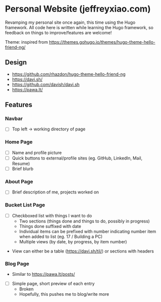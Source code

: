 # Personal Website (jeffreyxiao.com)

Revamping my personal site once again, this time using the Hugo framework. All code here is written while learning the Hugo framework, so feedback on things to improve/features are welcome!

Theme: inspired from https://themes.gohugo.io/themes/hugo-theme-hello-friend-ng/

## Design
- https://github.com/rhazdon/hugo-theme-hello-friend-ng
- https://davi.sh/
- https://github.com/davish/davi.sh
- https://pawa.lt/

## Features
### Navbar
- [ ] Top left -> working directory of page
### Home Page
- [ ] Name and profile picture
- [ ] Quick buttons to external/profile sites (eg. GitHub, LinkedIn, Mail, Resume)
- [ ] Brief blurb
### About Page
- [ ] Brief description of me, projects worked on
### Bucket List Page
- [ ] Checkboxed list with things I want to do
    - Two sections (things done and things to do, possibly in progress)
    - Things done suffixed with date
    - Individual items can be prefixed with number indicating number item when added to list (eg. 17 / Building a PC)
    - Multiple views (by date, by progress, by item number)
- View can either be a table (https://davi.sh/til/) or sections with headers
### Blog Page
- Similar to https://pawa.lt/posts/
- [ ] Simple page, short preview of each entry
    - Broken 
    - Hopefully, this pushes me to blog/write more

